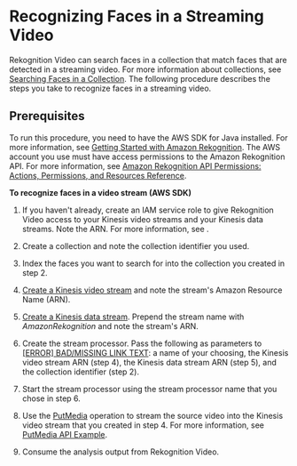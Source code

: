 # Recognizing Faces in a Streaming Video<a name="recognize-faces-in-a-video-stream"></a>

Rekognition Video can search faces in a collection that match faces that are detected in a streaming video\. For more information about collections, see [Searching Faces in a Collection](collections.md)\. The following procedure describes the steps you take to recognize faces in a streaming video\.

## Prerequisites<a name="streaming-video-prerequisites"></a>

To run this procedure, you need to have the AWS SDK for Java installed\. For more information, see [Getting Started with Amazon Rekognition](getting-started.md)\. The AWS account you use must have access permissions to the Amazon Rekognition API\. For more information, see [Amazon Rekognition API Permissions: Actions, Permissions, and Resources Reference](api-permissions-reference.md)\. 

**To recognize faces in a video stream \(AWS SDK\)**

1. If you haven't already, create an IAM service role to give Rekognition Video access to your Kinesis video streams and your Kinesis data streams\. Note the ARN\. For more information, see [](api-streaming-video-roles.md#api-streaming-video-roles-all-stream)\.

1. Create a collection and note the collection identifier you used\.

1. Index the faces you want to search for into the collection you created in step 2\.

1. [Create a Kinesis video stream](http://docs.aws.amazon.com/kinesisvideostreams/latest/dg/gs-createstream.html) and note the stream's Amazon Resource Name \(ARN\)\.

1. [Create a Kinesis data stream](http://docs.aws.amazon.com/streams/latest/dev/learning-kinesis-module-one-create-stream.html)\. Prepend the stream name with *AmazonRekognition* and note the stream's ARN\.

1. Create the stream processor\. Pass the following as parameters to [[ERROR] BAD/MISSING LINK TEXT](API_CreateStreamProcessor.md): a name of your choosing, the Kinesis video stream ARN \(step 4\), the Kinesis data stream ARN \(step 5\), and the collection identifier \(step 2\)\.

1. Start the stream processor using the stream processor name that you chose in step 6\.

1. Use the [PutMedia](http://docs.aws.amazon.com/kinesisvideostreams/latest/dg/API_dataplane_PutMedia.html) operation to stream the source video into the Kinesis video stream that you created in step 4\. For more information, see [PutMedia API Example](http://docs.aws.amazon.com/kinesisvideostreams/latest/dg/examples-putmedia.html)\.

1. Consume the analysis output from Rekognition Video\.